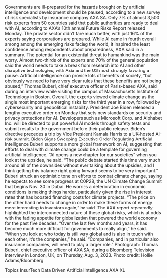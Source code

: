 Governments are ill-prepared for the hazards brought on by artificial intelligence and development should be paused, according to a new survey of risk specialists by insurance company AXA SA.
Only 7% of almost 3,500 risk experts from 50 countries said that public authorities are ready to deal with AI, according to AXA’s 10th annual Future Risks Report released Monday. The private sector didn’t fare much better, with just 16% of the experts saying corporations are prepared.
While AI came in fourth overall among among the emerging risks facing the world, it inspired the least confidence among respondents about preparedness, AXA said in a summary. The potential for an existential threat to humankind was the main worry. Almost two-thirds of the experts and 70% of the general population said the world needs to take a break from research into AI and other disruptive technologies, with Asia and the US most strongly favoring a pause.
Artificial intelligence can provide lots of benefits of society, “but obviously we need to have very clear rules that these benefits are not being abused,” Thomas Buberl, chief executive officer of Paris-based AXA, said during an interview while visiting the campus of Massachusetts Institute of Technology in Boston.
Overall, the experts viewed climate change as the single most important emerging risks for the third year in a row, followed by cybersecurity and geopolitical instability.
President Joe Biden released a lengthy executive order on Monday that sets new standards on security and privacy protections for AI. Developers such as Microsoft Corp. and Alphabet Inc. will be directed to put powerful AI models through safety tests and submit results to the government before their public release. Biden’s directive precedes a trip by Vice President Kamala Harris to a UK-hosted AI-risk summit.
Biden Signs Sweeping Executive Order Regulating Artificial Intelligence
Buberl supports a more global framework on AI, suggesting that efforts to deal with climate change could be a template for governing artificial intelligence.
“AI opens a new chapter for our societies” when you look at the upsides, he said. “The public debate started this time very much around all of the downsides without ever talking about the upsides, and I think getting this balance right going forward seems to be very important.”
Buberl struck an optimistic tone on efforts to combat climate change, saying he expects to see some progress at COP28, the UN Climate Change Summit that begins Nov. 30 in Dubai. He worries a deterioration in economic conditions is making things harder, particularly given the rise in interest rates that has boosted financing costs for climate projects.
“The price on the other hand needs to change in order to make these forms of energy more interesting to investors again,” he said.
The AXA report repeatedly highlighted the interconnected nature of these global risks, which is at odds with the fading appetite for globalization that powered the world economy for the past five decades.
“Over the last few months and years, it has become much more difficult for governments to really align,” he said. “When you look at who today is still very global and is also in touch with each other, it’s the companies,” he said. “Companies, and in particular also insurance companies, will need to play a larger role.”
Photograph: Thomas Buberl, chief executive officer of AXA SA, during a Bloomberg Television interview in London, UK, on Thursday, Aug. 3, 2023. Photo credit: Hollie Adams/Bloomberg

Topics
InsurTech
Data Driven
Artificial Intelligence
AXA XL
